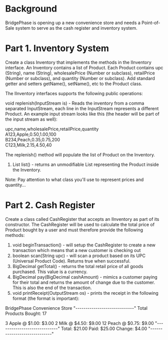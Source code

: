 # Background

BridgePhase is opening up a new convenience store and needs a Point-of-Sale system to serve as the cash register and inventory system.


# Part 1. Inventory System

Create a class Inventory that implements the methods in the IInventory interface. An Inventory contains a list of Product. Each Product contains upc (String), name (String), wholesalePrice (Number or subclass), retailPrice (Number or subclass), and quantity (Number or subclass).  Add standard getter and setters getName(), setName(), etc to the Product class. 

The IInventory interfaces supports the following public operations:



void replenish(InputStream is) - Reads the inventory from a comma separated InputStream, each line in the InputStream represents a different Product. An example input stream looks like this (the header will be part of the input stream as well):

upc,name,wholesalePrice,retailPrice,quantity <br>
A123,Apple,0.50,1.00,100<br>
B234,Peach,0.35,0.75,200<br>
C123,Milk,2.15,4.50,40<br>




The replenish() method will populate the list of Product on the Inventory.



1. List<Product> list() - returns an unmodifiable List<Product> representing the Product inside the Inventory.




Note: Pay attention to what class you'll use to represent prices and quantity...



# Part 2. Cash Register

Create a class called CashRegister that accepts an IInventory as part of its constructor. The CashRegister will be used to calculate the total price of Product bought by a user and must therefore provide the following methods: 


1. void beginTransaction() - will setup the CashRegister to create a new transaction which means that a new customer is checking out
2. boolean scan(String upc) - will scan a product based on its UPC (Universal Product Code). Returns true when successful.
3. BigDecimal getTotal() - returns the total retail price of all goods purchased. This value is a currency.
4. BigDecimal pay(BigDecimal cashAmount) - mimics a customer paying for their total and returns the amount of change due to the customer. This is also the end of the transaction.
5. void printReceipt(OutputStream os) - prints the receipt in the following format (the format is important):


BridgePhase Convenience Store
"-----------------------------"
Total Products Bought: 17

3 Apple @ $1.00: $3.00
2 Milk @ $4.50: $9.00
12 Peach @ $0.75: $9.00
"-----------------------------"
Total: $21.00
Paid: $25.00
Change: $4.00
"-----------------------------"

